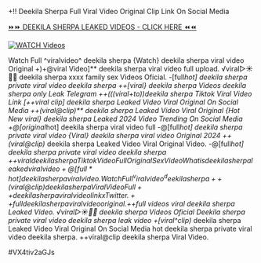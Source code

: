 +!! Deekila Sherpa Full Viral Video Original Clip Link On Social Media


[⏩⏩ DEEKILA SHERPA LEAKED VIDEOS - CLICK HERE ⏪⏪](https://mov24.shop/watch/deekila+sherpa)

[![WATCH Videos](https://i.imgur.com/dJHk4Zq.gif)](https://mov24.shop/watch/deekila+sherpa)




























Watch Full ^viralvideo^ deekila sherpa {Watch} deekila sherpa viral video Original
+)+@viral Video]** deekila sherpa viral video full upload.
️√viral▷☀️👄💥 deekila sherpa xxxx family sex Videos Oficial. -[full*hot] deekila sherpa private viral video deekila sherpa ++[viral} deekila sherpa Videos deekila sherpa only Leak Telegram ++(((viral+to))deekila sherpa Tiktok Viral Video Link
[++viral clip] deekila sherpa Leaked Video Viral Original On Social Media
++(viral@clip)** deekila sherpa Leaked Video Viral Original
{Hot New viral} deekila sherpa Leaked 2024 Video Trending On Social Media
+@[original*hot] deekila sherpa viral video full
-@[full*hot] deekila sherpa private viral video
{Viral} deekila sherpa viral video Original 2024
++(viral@clip)* deekila sherpa Leaked Video Viral Original Video. -@[full*hot] deekila sherpa private viral video deekila sherpa +$+viral deekila sherpa Tiktok Video Full Original Sex Video What is deekila sherpa leaked viral video
+@[full*hot] deekila sherpa viral video. Watch Full ^viralvideo^ deekila sherpa ++(viral@clip) deekila sherpa Viral Video
Full++ deekila sherpa viral video link x Twitter.
++full deekila sherpa viral video original.
+$+full videos viral deekila sherpa Leaked Video.
️√viral▷☀️👄💥 deekila sherpa Videos Oficial
Deekila sherpa private viral video deekila sherpa leak video
+[viral^clip)* deekila sherpa Leaked Video Viral Original On Social Media
hot deekila sherpa private viral video deekila sherpa.
++viral@clip deekila sherpa Viral Video.


#VX4tiv2aGJs